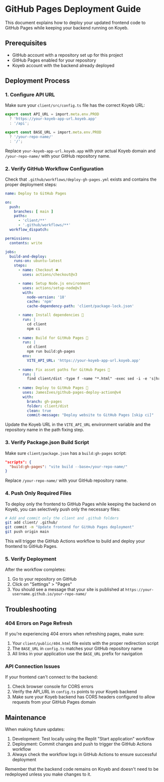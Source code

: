 # GitHub Pages Deployment Guide

This document explains how to deploy your updated frontend code to GitHub Pages while keeping your backend running on Koyeb.

## Prerequisites

- GitHub account with a repository set up for this project
- GitHub Pages enabled for your repository
- Koyeb account with the backend already deployed

## Deployment Process

### 1. Configure API URL

Make sure your `client/src/config.ts` file has the correct Koyeb URL:

```typescript
export const API_URL = import.meta.env.PROD 
  ? 'https://your-koyeb-app-url.koyeb.app' 
  : '/api';

export const BASE_URL = import.meta.env.PROD 
  ? '/your-repo-name/' 
  : '/';
```

Replace `your-koyeb-app-url.koyeb.app` with your actual Koyeb domain and `/your-repo-name/` with your GitHub repository name.

### 2. Verify GitHub Workflow Configuration

Check that `.github/workflows/deploy-gh-pages.yml` exists and contains the proper deployment steps:

```yaml
name: Deploy to GitHub Pages

on:
  push:
    branches: [ main ]
    paths:
      - 'client/**'
      - '.github/workflows/**'
  workflow_dispatch:

permissions:
  contents: write

jobs:
  build-and-deploy:
    runs-on: ubuntu-latest
    steps:
      - name: Checkout 🛎️
        uses: actions/checkout@v3

      - name: Setup Node.js environment
        uses: actions/setup-node@v3
        with:
          node-version: '18'
          cache: 'npm'
          cache-dependency-path: 'client/package-lock.json'

      - name: Install dependencies 🔧
        run: |
          cd client
          npm ci
          
      - name: Build for GitHub Pages 🔨
        run: |
          cd client
          npm run build:gh-pages
        env:
          VITE_API_URL: 'https://your-koyeb-app-url.koyeb.app'
          
      - name: Fix asset paths for GitHub Pages 🔧
        run: |
          find client/dist -type f -name "*.html" -exec sed -i -e 's|href="/assets/|href="/your-repo-name/assets/|g' -e 's|src="/assets/|src="/your-repo-name/assets/|g' {} \;
          
      - name: Deploy to GitHub Pages 🚀
        uses: JamesIves/github-pages-deploy-action@v4
        with:
          branch: gh-pages
          folder: client/dist
          clean: true
          commit-message: "Deploy website to GitHub Pages [skip ci]"
```

Update the Koyeb URL in the `VITE_API_URL` environment variable and the repository name in the path fixing step.

### 3. Verify Package.json Build Script

Make sure `client/package.json` has a `build:gh-pages` script:

```json
"scripts": {
  "build:gh-pages": "vite build --base=/your-repo-name/"
}
```

Replace `/your-repo-name/` with your GitHub repository name.

### 4. Push Only Required Files

To deploy only the frontend to GitHub Pages while keeping the backend on Koyeb, you can selectively push only the necessary files:

```bash
# Add and commit only the client and .github folders
git add client/ .github/
git commit -m "Update frontend for GitHub Pages deployment"
git push origin main
```

This will trigger the GitHub Actions workflow to build and deploy your frontend to GitHub Pages.

### 5. Verify Deployment

After the workflow completes:

1. Go to your repository on GitHub
2. Click on "Settings" > "Pages"
3. You should see a message that your site is published at `https://your-username.github.io/your-repo-name/`

## Troubleshooting

### 404 Errors on Page Refresh

If you're experiencing 404 errors when refreshing pages, make sure:

1. Your `client/public/404.html` file exists with the proper redirection script
2. The `BASE_URL` in `config.ts` matches your GitHub repository name
3. All links in your application use the `BASE_URL` prefix for navigation

### API Connection Issues

If your frontend can't connect to the backend:

1. Check browser console for CORS errors
2. Verify the API_URL in `config.ts` points to your Koyeb backend 
3. Make sure your Koyeb backend has CORS headers configured to allow requests from your GitHub Pages domain

## Maintenance

When making future updates:

1. Development: Test locally using the Replit "Start application" workflow
2. Deployment: Commit changes and push to trigger the GitHub Actions workflow
3. Always check the workflow logs in GitHub Actions to ensure successful deployment

Remember that the backend code remains on Koyeb and doesn't need to be redeployed unless you make changes to it.